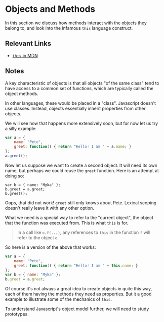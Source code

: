 # Objects and Methods

In this section we discuss how methods interact with the objects they belong to, and look into the infamous `this` language construct.

## Relevant Links

- [`this` in MDN](https://developer.mozilla.org/en-US/docs/Web/JavaScript/Reference/Operators/this)

## Notes

A key characteristic of objects is that all objects "of the same class" tend to have access to a common set of functions, which are typically called the object methods.

In other languages, these would be placed in a "class". Javascript doesn't use classes. Instead, objects essentially inherit properties from other objects.

We will see how that happens more extensively soon, but for now let us try a silly example:

```javascript
var a = {
    name: "Pete",
    greet: function() { return "Hello! I am " + a.name; }
};
a.greet();
```

Now let us suppose we want to create a second object. It will need its own name, but perhaps we could reuse the `greet` function. Here is an attempt at doing so:

```
var b = { name: "Myka" };
b.greet = a.greet;
b.greet();
```

Oops, that did not work! `greet` still only knows about Pete. Lexical scoping doesn't really leave it with any other option.

What we need is a special way to refer to the "current object", the object that the function was executed from. This is what `this` is for.

> In a call like `o.f(...)`, any references to `this` in the function `f` will refer to the object `o`.

So here is a version of the above that works:

```javascript
var a = {
    name: "Pete",
    greet: function() { return "Hello! I am " + this.name; }
};
var b = { name: "Myka" };
b.greet = a.greet;
```

Of course it's not always a great idea to create objects in quite this way, each of them having the methods they need as properties. But it a good example to illustrate some of the mechanics of `this`.

To understand Javascript's object model further, we will need to study prototypes.
